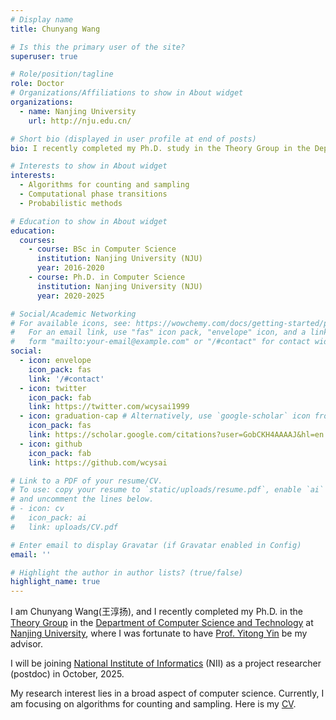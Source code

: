 ```yaml
---
# Display name
title: Chunyang Wang

# Is this the primary user of the site?
superuser: true

# Role/position/tagline
role: Doctor
# Organizations/Affiliations to show in About widget
organizations:
  - name: Nanjing University
    url: http://nju.edu.cn/

# Short bio (displayed in user profile at end of posts)
bio: I recently completed my Ph.D. study in the Theory Group in the Department of Computer Science and Technology at Nanjing University. My research interest lies in a broad aspect of computer science. Currently, I am focusing on algorithms for counting and sampling. 

# Interests to show in About widget
interests:
  - Algorithms for counting and sampling
  - Computational phase transitions 
  - Probabilistic methods

# Education to show in About widget
education:
  courses:
    - course: BSc in Computer Science
      institution: Nanjing University (NJU)
      year: 2016-2020
    - course: Ph.D. in Computer Science
      institution: Nanjing University (NJU)
      year: 2020-2025

# Social/Academic Networking
# For available icons, see: https://wowchemy.com/docs/getting-started/page-builder/#icons
#   For an email link, use "fas" icon pack, "envelope" icon, and a link in the
#   form "mailto:your-email@example.com" or "/#contact" for contact widget.
social:
  - icon: envelope
    icon_pack: fas
    link: '/#contact'
  - icon: twitter
    icon_pack: fab
    link: https://twitter.com/wcysai1999
  - icon: graduation-cap # Alternatively, use `google-scholar` icon from `ai` icon pack
    icon_pack: fas
    link: https://scholar.google.com/citations?user=GobCKH4AAAAJ&hl=en
  - icon: github
    icon_pack: fab
    link: https://github.com/wcysai

# Link to a PDF of your resume/CV.
# To use: copy your resume to `static/uploads/resume.pdf`, enable `ai` icons in `params.toml`,
# and uncomment the lines below.
# - icon: cv
#   icon_pack: ai
#   link: uploads/CV.pdf

# Enter email to display Gravatar (if Gravatar enabled in Config)
email: ''

# Highlight the author in author lists? (true/false)
highlight_name: true
---
```

I am Chunyang Wang(王淳扬), and I recently completed my Ph.D. in the [Theory Group](http://tcs.nju.edu.cn/) in the [Department of Computer Science and Technology](http://cs.nju.edu.cn/) at [Nanjing University](http://nju.edu.cn/), where I was fortunate to have [Prof. Yitong Yin](http://tcs.nju.edu.cn/yinyt/) be my advisor. 

I will be joining [National Institute of Informatics](http://www.nii.ac.jp/en/) (NII) as a project researcher (postdoc) in October, 2025.

My research interest lies in a broad aspect of computer science. Currently, I am focusing on algorithms for counting and sampling. Here is my [CV](uploads/CV.pdf). 
